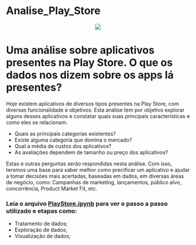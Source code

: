 # Analise_Play_Store
<p align="center">
  <img src="https://user-images.githubusercontent.com/67600860/138538570-e4f64a7c-5b61-408c-986e-04cf5fc564d4.jpg" />
</p>



# Uma análise sobre aplicativos presentes na Play Store. O que os dados nos dizem sobre os apps lá presentes?
Hoje existem aplicativos de diversos tipos presentes na Play Store, com diversas funcionalidade e objetivos. Esta análise tem por objetivo explorar alguns desses aplicativos e constatar quais suas principais características e como eles se relacionam.

* Quais as principais categorias existentes?
* Existe alguma categoria que domina o mercado?
* Qual a média de custos dos aplicativos?
* As avaliações dependem de tamanho ou preço dos aplicativos?

Estas e outras perguntas serão respondidas nesta análise. Com isso, teremos uma base para saber melhor como precificar um aplicativo e ajudar a tomar decisões mais acertadas, baseadas em dados, em diversas áreas de negócio, como: Campanhas de marketing, lançamentos, público alvo, concorrência, Product Market Fit, etc.

 ### Leia o arquivo [PlayStore.ipynb](https://nbviewer.org/github/Daniell-Dantas/Analise_Play_Store/blob/fb17f565478fa53a79f769917799f712ff81e224/PlayStore.ipynb#imports) para ver o passo a passo utilizado e etapas como:
- Tratamento de dados;
- Exploração de dados;
- Visualização de dados;
